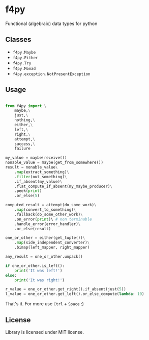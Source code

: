 # f4py

Functional (algebraic) data types for python

## Classes

 - `f4py.Maybe`
 - `f4py.Either`
 - `f4py.Try`
 - `f4py.Monad`
 - `f4py.exception.NotPresentException`

## Usage

```python

from f4py import \
    maybe,\
    just,\
    nothing,\
    either,\
    left,\
    right,\
    attempt,\
    success,\
    failure

my_value = maybe(receive())
nonable_value = maybe(get_from_somewhere())
result = nonable_value\
    .map(extract_something)\
    .filter(out_something)\
    .if_absent(my_value)\
    .flat_compute_if_absent(my_maybe_producer)\
    .peek(print)
    .or_else(5)

computed_result = attempt(do_some_work)\
    .map(convert_to_something)\
    .fallback(do_some_other_work)\
    .on_error(print)\ # non terminable
    .handle_error(error_handler)\
    .or_else(result)

one_or_other = either(get_tuple())\
    .map(side_independent_converter)\
    .bimap(left_mapper, right_mapper)

any_result = one_or_other.unpack()

if one_or_other.is_left():
    print('It was left!')
else:
    print('It was right!')

r_value = one_or_other.get_right().if_absent(just(5))
l_value = one_or_other.get_left().or_else_compute(lambda: 10)
```

That's it. For more use `Ctrl` + `Space` :)

## License

Library is licensed under MIT license.
